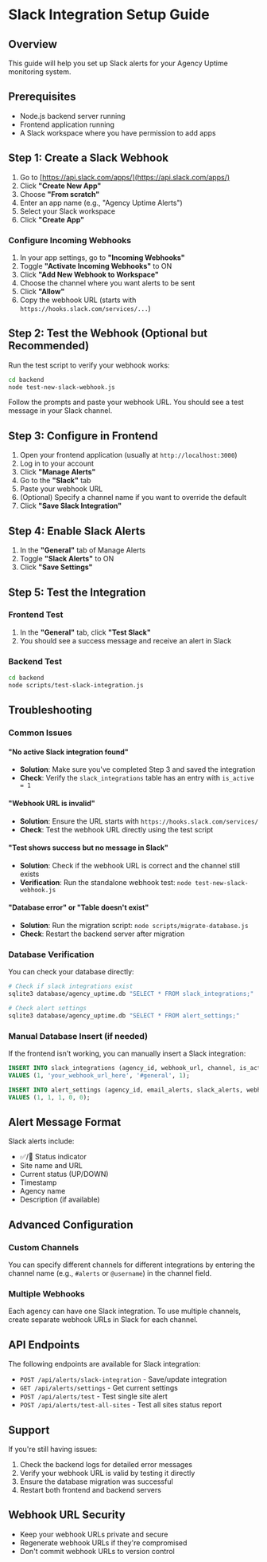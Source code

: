 # Slack Integration Setup Guide

## Overview

This guide will help you set up Slack alerts for your Agency Uptime monitoring system.

## Prerequisites

- Node.js backend server running
- Frontend application running
- A Slack workspace where you have permission to add apps

## Step 1: Create a Slack Webhook

1. Go to [https://api.slack.com/apps/](https://api.slack.com/apps/)
2. Click **"Create New App"**
3. Choose **"From scratch"**
4. Enter an app name (e.g., "Agency Uptime Alerts")
5. Select your Slack workspace
6. Click **"Create App"**

### Configure Incoming Webhooks

1. In your app settings, go to **"Incoming Webhooks"**
2. Toggle **"Activate Incoming Webhooks"** to ON
3. Click **"Add New Webhook to Workspace"**
4. Choose the channel where you want alerts to be sent
5. Click **"Allow"**
6. Copy the webhook URL (starts with `https://hooks.slack.com/services/...`)

## Step 2: Test the Webhook (Optional but Recommended)

Run the test script to verify your webhook works:

```bash
cd backend
node test-new-slack-webhook.js
```

Follow the prompts and paste your webhook URL. You should see a test message in your Slack channel.

## Step 3: Configure in Frontend

1. Open your frontend application (usually at `http://localhost:3000`)
2. Log in to your account
3. Click **"Manage Alerts"**
4. Go to the **"Slack"** tab
5. Paste your webhook URL
6. (Optional) Specify a channel name if you want to override the default
7. Click **"Save Slack Integration"**

## Step 4: Enable Slack Alerts

1. In the **"General"** tab of Manage Alerts
2. Toggle **"Slack Alerts"** to ON
3. Click **"Save Settings"**

## Step 5: Test the Integration

### Frontend Test

1. In the **"General"** tab, click **"Test Slack"**
2. You should see a success message and receive an alert in Slack

### Backend Test

```bash
cd backend
node scripts/test-slack-integration.js
```

## Troubleshooting

### Common Issues

#### "No active Slack integration found"

- **Solution**: Make sure you've completed Step 3 and saved the integration
- **Check**: Verify the `slack_integrations` table has an entry with `is_active = 1`

#### "Webhook URL is invalid"

- **Solution**: Ensure the URL starts with `https://hooks.slack.com/services/`
- **Check**: Test the webhook URL directly using the test script

#### "Test shows success but no message in Slack"

- **Solution**: Check if the webhook URL is correct and the channel still exists
- **Verification**: Run the standalone webhook test: `node test-new-slack-webhook.js`

#### "Database error" or "Table doesn't exist"

- **Solution**: Run the migration script: `node scripts/migrate-database.js`
- **Check**: Restart the backend server after migration

### Database Verification

You can check your database directly:

```bash
# Check if slack integrations exist
sqlite3 database/agency_uptime.db "SELECT * FROM slack_integrations;"

# Check alert settings
sqlite3 database/agency_uptime.db "SELECT * FROM alert_settings;"
```

### Manual Database Insert (if needed)

If the frontend isn't working, you can manually insert a Slack integration:

```sql
INSERT INTO slack_integrations (agency_id, webhook_url, channel, is_active)
VALUES (1, 'your_webhook_url_here', '#general', 1);

INSERT INTO alert_settings (agency_id, email_alerts, slack_alerts, webhook_alerts, ghl_alerts)
VALUES (1, 1, 1, 0, 0);
```

## Alert Message Format

Slack alerts include:

- ✅/🚨 Status indicator
- Site name and URL
- Current status (UP/DOWN)
- Timestamp
- Agency name
- Description (if available)

## Advanced Configuration

### Custom Channels

You can specify different channels for different integrations by entering the channel name (e.g., `#alerts` or `@username`) in the channel field.

### Multiple Webhooks

Each agency can have one Slack integration. To use multiple channels, create separate webhook URLs in Slack for each channel.

## API Endpoints

The following endpoints are available for Slack integration:

- `POST /api/alerts/slack-integration` - Save/update integration
- `GET /api/alerts/settings` - Get current settings
- `POST /api/alerts/test` - Test single site alert
- `POST /api/alerts/test-all-sites` - Test all sites status report

## Support

If you're still having issues:

1. Check the backend logs for detailed error messages
2. Verify your webhook URL is valid by testing it directly
3. Ensure the database migration was successful
4. Restart both frontend and backend servers

## Webhook URL Security

- Keep your webhook URLs private and secure
- Regenerate webhook URLs if they're compromised
- Don't commit webhook URLs to version control
